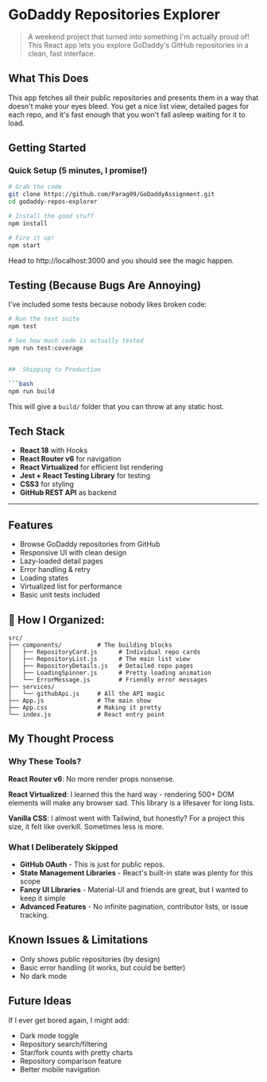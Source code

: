 # GoDaddy Repositories Explorer 

> A weekend project that turned into something I'm actually proud of! This React app lets you explore GoDaddy's GitHub repositories in a clean, fast interface.

## What This Does

 This app fetches all their public repositories and presents them in a way that doesn't make your eyes bleed. You get a nice list view, detailed pages for each repo, and it's fast enough that you won't fall asleep waiting for it to load.

## Getting Started

### Quick Setup (5 minutes, I promise!)

```bash
# Grab the code
git clone https://github.com/Parag09/GoDaddyAssignment.git
cd godaddy-repos-explorer

# Install the good stuff
npm install

# Fire it up!
npm start
```

Head to http://localhost:3000 and you should see the magic happen.

## Testing (Because Bugs Are Annoying)

I've included some tests because nobody likes broken code:

```bash
# Run the test suite
npm test

# See how much code is actually tested
npm run test:coverage


##  Shipping to Production

```bash
npm run build
```

This will give a `build/` folder that you can throw at any static host.

## Tech Stack

- **React 18** with Hooks  
- **React Router v6** for navigation  
- **React Virtualized** for efficient list rendering  
- **Jest + React Testing Library** for testing  
- **CSS3** for styling  
- **GitHub REST API** as backend  

---

## Features

- Browse GoDaddy repositories from GitHub  
- Responsive UI with clean design  
- Lazy-loaded detail pages  
- Error handling & retry  
- Loading states  
- Virtualized list for performance  
- Basic unit tests included  


## 📁 How I Organized:

```
src/
├── components/          # The building blocks
│   ├── RepositoryCard.js      # Individual repo cards
│   ├── RepositoryList.js      # The main list view
│   ├── RepositoryDetails.js   # Detailed repo pages
│   ├── LoadingSpinner.js      # Pretty loading animation
│   └── ErrorMessage.js        # Friendly error messages
├── services/
│   └── githubApi.js     # All the API magic
├── App.js               # The main show
├── App.css              # Making it pretty
└── index.js             # React entry point
```

## My Thought Process

### Why These Tools?

**React Router v6**: No more render props nonsense.

**React Virtualized**: I learned this the hard way - rendering 500+ DOM elements will make any browser sad. This library is a lifesaver for long lists.

**Vanilla CSS**: I almost went with Tailwind, but honestly? For a project this size, it felt like overkill. Sometimes less is more.

### What I Deliberately Skipped

- **GitHub OAuth** - This is just for public repos.
- **State Management Libraries** - React's built-in state was plenty for this scope
- **Fancy UI Libraries** - Material-UI and friends are great, but I wanted to keep it simple
- **Advanced Features** - No infinite pagination, contributor lists, or issue tracking.

##  Known Issues & Limitations

- Only shows public repositories (by design)
- Basic error handling (it works, but could be better)
- No dark mode

##  Future Ideas

If I ever get bored again, I might add:
- Dark mode toggle
- Repository search/filtering
- Star/fork counts with pretty charts
- Repository comparison feature
- Better mobile navigation
